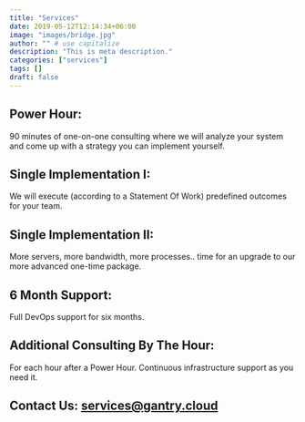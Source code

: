 ```yaml
---
title: "Services"
date: 2019-05-12T12:14:34+06:00
image: "images/bridge.jpg"
author: "" # use capitalize
description: "This is meta description."
categories: ["services"]
tags: []
draft: false
---
```


## Power Hour:
90 minutes of one-on-one consulting where we will analyze your system and come up with a strategy you can implement yourself.

## Single Implementation I:
We will execute (according to a Statement Of Work) predefined outcomes for your team.

## Single Implementation II:
More servers, more bandwidth, more processes.. time for an upgrade to our more advanced one-time package.

## 6 Month Support:
Full DevOps support for six months.

## Additional Consulting By The Hour:
For each hour after a Power Hour. Continuous infrastructure support as you need it.

## Contact Us: services@gantry.cloud
